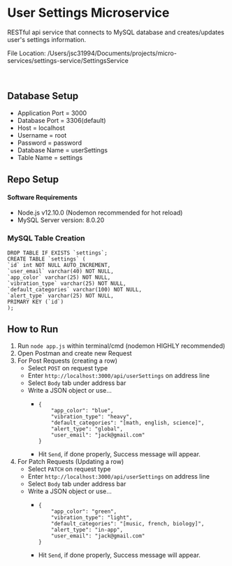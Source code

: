<h1>User Settings Microservice</h1>
<p>RESTful api service that connects to MySQL database and creates/updates user's settings information.</p>
<p>File Location: /Users/jsc31994/Documents/projects/micro-services/settings-service/SettingsService</p>
<br>
<h2>Database Setup</h2>
<ul>
  <li>Application Port = 3000</li>
  <li>Database Port = 3306(default)</li>
  <li>Host = localhost</li>
  <li>Username = root</li>
  <li>Password = password</li>
  <li>Database Name = userSettings</li>
  <li>Table Name = settings</li>
</ul>

<h2>Repo Setup</h3>
<h4>Software Requirements</h4>
<ul>
  <li>Node.js v12.10.0 (Nodemon recommended for hot reload)</li>
  <li>MySQL Server version: 8.0.20</li>
</ul>
<h3>MySQL Table Creation</h3>
<code>DROP TABLE IF EXISTS `settings`;</code><br>
<code>CREATE TABLE `settings` (</code><br>
  <code>`id` int NOT NULL AUTO_INCREMENT,</code><br>
  <code>`user_email` varchar(40) NOT NULL,</code><br>
  <code>`app_color` varchar(25) NOT NULL,</code><br>
  <code>`vibration_type` varchar(25) NOT NULL,</code><br>
  <code>`default_categories` varchar(100) NOT NULL,</code><br>
  <code>`alert_type` varchar(25) NOT NULL,</code><br>
  <code>PRIMARY KEY (`id`)</code><br>
<code>);</code>

<h2>How to Run</h3>
<ol>
  <li>Run <code>node app.js</code> within terminal/cmd (nodemon HIGHLY recommended)</li>
  <li>Open Postman and create new Request</li>
  <li>For Post Requests (creating a row)
    <ul>
      <li>Select <code>POST</code> on request type</li>
      <li>Enter <code>http://localhost:3000/api/userSettings</code> on address line</li>
      <li>Select <code>Body</code> tab under address bar</li>
      <li>Write a JSON object or use...</li>
      <ul>
        <li><pre><code>{
	"app_color": "blue",
	"vibration_type": "heavy",
	"default_categories": "[math, english, science]",
	"alert_type": "global",
	"user_email": "jack@gmail.com"
}</code></pre></li>
      <ul>
    </ul>
  </li>
  <li>Hit <code>Send</code>, if done properly, Success message will appear.</li></li></ul></ul>
  <li>
  For Patch Requests (Updating a row)
  <ul>
      <li>Select <code>PATCH</code> on request type</li>
      <li>Enter <code>http://localhost:3000/api/userSettings</code> on address line</li>
      <li>Select <code>Body</code> tab under address bar</li>
      <li>Write a JSON object or use...</li>
      <ul>
        <li><pre><code>{
	"app_color": "green",
	"vibration_type": "light",
	"default_categories": "[music, french, biology]",
	"alert_type": "in-app",
	"user_email": "jack@gmail.com"
}</code></pre></li>
      <ul>
    </ul>
  </li>
  <li>Hit <code>Send</code>, if done properly, Success message will appear.</li></li></ul></ul>
  </li>
</ol>
